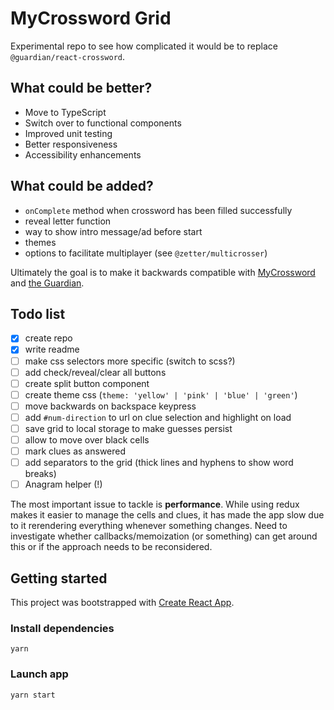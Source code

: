 # MyCrossword Grid

Experimental repo to see how complicated it would be to replace `@guardian/react-crossword`.

## What could be better?

- Move to TypeScript
- Switch over to functional components
- Improved unit testing
- Better responsiveness
- Accessibility enhancements

## What could be added?

- `onComplete` method when crossword has been filled successfully
- reveal letter function
- way to show intro message/ad before start
- themes
- options to facilitate multiplayer (see `@zetter/multicrosser`)

Ultimately the goal is to make it backwards compatible with [MyCrossword](https://www.mycrossword.co.uk/) and [the Guardian](https://www.theguardian.com/crosswords).

## Todo list

- [x] create repo
- [x] write readme
- [ ] make css selectors more specific (switch to scss?)
- [ ] add check/reveal/clear all buttons
- [ ] create split button component
- [ ] create theme css (`theme: 'yellow' | 'pink' | 'blue' | 'green'`)
- [ ] move backwards on backspace keypress
- [ ] add `#num-direction` to url on clue selection and highlight on load
- [ ] save grid to local storage to make guesses persist
- [ ] allow to move over black cells
- [ ] mark clues as answered
- [ ] add separators to the grid (thick lines and hyphens to show word breaks)
- [ ] Anagram helper (!)

The most important issue to tackle is **performance**. While using redux makes it easier to manage the cells and clues, it has made the app slow due to it rerendering everything whenever something changes. Need to investigate whether callbacks/memoization (or something) can get around this or if the approach needs to be reconsidered.

## Getting started

This project was bootstrapped with [Create React App](https://github.com/facebook/create-react-app).

### Install dependencies

```
yarn
```

### Launch app

```
yarn start
```
